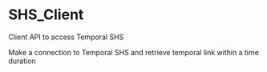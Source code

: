 # SHS_Client
Client API to access Temporal SHS

Make a connection to Temporal SHS and retrieve temporal link within a time duration

